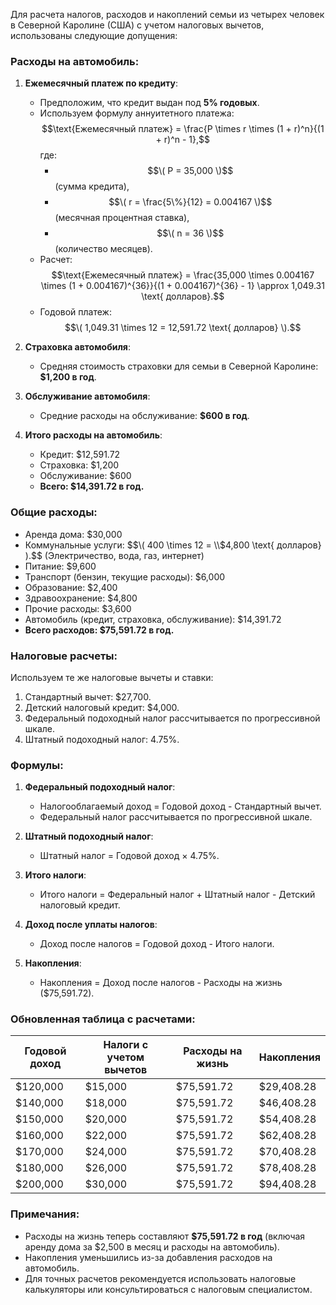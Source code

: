 Для расчета налогов, расходов и накоплений семьи из четырех человек в Северной Каролине (США) с учетом налоговых вычетов, использованы следующие допущения:

### Расходы на автомобиль:
1. **Ежемесячный платеж по кредиту**:
   - Предположим, что кредит выдан под **5% годовых**.
   - Используем формулу аннуитетного платежа:
     $$\text{Ежемесячный платеж} = \frac{P \times r \times (1 + r)^n}{(1 + r)^n - 1},$$
     где:
     - $$\( P = 35,000 \)$$ (сумма кредита),
     - $$\( r = \frac{5\%}{12} = 0.004167 \)$$ (месячная процентная ставка),
     - $$\( n = 36 \)$$ (количество месяцев).
   - Расчет:
     $$\text{Ежемесячный платеж} = \frac{35,000 \times 0.004167 \times (1 + 0.004167)^{36}}{(1 + 0.004167)^{36} - 1} \approx 1,049.31 \text{ долларов}.$$
   - Годовой платеж: $$\( 1,049.31 \times 12 = 12,591.72 \text{ долларов} \).$$

2. **Страховка автомобиля**:
   - Средняя стоимость страховки для семьи в Северной Каролине: **$1,200 в год**.

3. **Обслуживание автомобиля**:
   - Средние расходы на обслуживание: **$600 в год**.

4. **Итого расходы на автомобиль**:
   - Кредит: $12,591.72
   - Страховка: $1,200
   - Обслуживание: $600
   - **Всего: $14,391.72 в год.**

### Общие расходы:
- Аренда дома: $30,000
- Коммунальные услуги: $$\( 400 \times 12 = \\$4,800 \text{ долларов} \).$$ (Электричество, вода, газ, интернет)
- Питание: $9,600
- Транспорт (бензин, текущие расходы): $6,000
- Образование: $2,400
- Здравоохранение: $4,800
- Прочие расходы: $3,600
- Автомобиль (кредит, страховка, обслуживание): $14,391.72
- **Всего расходов: $75,591.72 в год.**

### Налоговые расчеты:
Используем те же налоговые вычеты и ставки:
1. Стандартный вычет: $27,700.
2. Детский налоговый кредит: $4,000.
3. Федеральный подоходный налог рассчитывается по прогрессивной шкале.
4. Штатный подоходный налог: 4.75%.

### Формулы:
1. **Федеральный подоходный налог**:
   - Налогооблагаемый доход = Годовой доход - Стандартный вычет.
   - Федеральный налог рассчитывается по прогрессивной шкале.

2. **Штатный подоходный налог**:
   - Штатный налог = Годовой доход × 4.75%.

3. **Итого налоги**:
   - Итого налоги = Федеральный налог + Штатный налог - Детский налоговый кредит.

4. **Доход после уплаты налогов**:
   - Доход после налогов = Годовой доход - Итого налоги.

5. **Накопления**:
   - Накопления = Доход после налогов - Расходы на жизнь ($75,591.72).

### Обновленная таблица с расчетами:

| Годовой доход | Налоги с учетом вычетов | Расходы на жизнь | Накопления |
|---------------|-------------------------|------------------|------------|
| $120,000      | $15,000                | $75,591.72       | $29,408.28 |
| $140,000      | $18,000                | $75,591.72       | $46,408.28 |
| $150,000      | $20,000                | $75,591.72       | $54,408.28 |
| $160,000      | $22,000                | $75,591.72       | $62,408.28 |
| $170,000      | $24,000                | $75,591.72       | $70,408.28 |
| $180,000      | $26,000                | $75,591.72       | $78,408.28 |
| $200,000      | $30,000                | $75,591.72       | $94,408.28 |

### Примечания:
- Расходы на жизнь теперь составляют **$75,591.72 в год** (включая аренду дома за $2,500 в месяц и расходы на автомобиль).
- Накопления уменьшились из-за добавления расходов на автомобиль.
- Для точных расчетов рекомендуется использовать налоговые калькуляторы или консультироваться с налоговым специалистом.
